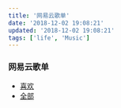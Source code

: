 ```yaml
---
title: '网易云歌单'
date: '2018-12-02 19:08:21'
updated: '2018-12-02 19:08:21'
tags: ['life', 'Music']
---
```

### 网易云歌单

- [喜欢](https://music.163.com/#/playlist?id=964371620)
- [全部](https://music.163.com/#/playlist?id=2480070514)
